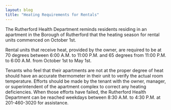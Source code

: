 ```yaml
---
layout: blog
title: "Heating Requirements for Rentals"
---
```


The Rutherford Health Department reminds residents residing in an apartment in the Borough of Rutherford that the heating season for rental units commenced on October 1st.

Rental units that receive heat, provided by the owner, are required to be at 70 degrees between 6:00 A.M. to 11:00 P.M. and 65 degrees from 11:00 P.M. to 6:00 A.M. from October 1st to May 1st.

Tenants who feel that their apartments are not at the proper degree of heat should have an accurate thermometer in their unit to verify the actual room temperature. Efforts should be made by the tenant with the owner, manager, or superintendent of the apartment complex to correct any heating deficiencies. When those efforts have failed, the Rutherford Health Department can be reached weekdays between 8:30 A.M. to 4:30 P.M. at 201-460-3020 for assistance.
